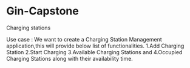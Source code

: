 # Gin-Capstone
Charging stations

Use case : 
We want to create a Charging Station Management application,this will provide below list of functionalities.
  1.Add Charging Station
  2.Start Charging
  3.Available Charging Stations and
  4.Occupied Charging Stations along with their availability time.
